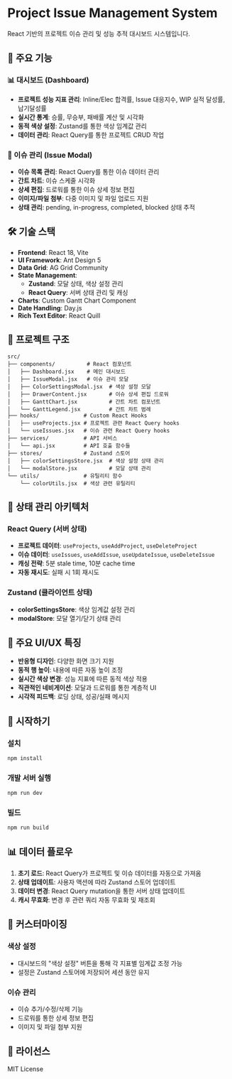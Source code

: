# Project Issue Management System

React 기반의 프로젝트 이슈 관리 및 성능 추적 대시보드 시스템입니다.

## 🚀 주요 기능

### 📊 대시보드 (Dashboard)

- **프로젝트 성능 지표 관리**: Inline/Elec 합격률, Issue 대응지수, WIP 실적 달성률, 납기달성률
- **실시간 통계**: 승률, 무승부, 패배률 계산 및 시각화
- **동적 색상 설정**: Zustand를 통한 색상 임계값 관리
- **데이터 관리**: React Query를 통한 프로젝트 CRUD 작업

### 🔧 이슈 관리 (Issue Modal)

- **이슈 목록 관리**: React Query를 통한 이슈 데이터 관리
- **간트 차트**: 이슈 스케줄 시각화
- **상세 편집**: 드로워를 통한 이슈 상세 정보 편집
- **이미지/파일 첨부**: 다중 이미지 및 파일 업로드 지원
- **상태 관리**: pending, in-progress, completed, blocked 상태 추적

## 🛠 기술 스택

- **Frontend**: React 18, Vite
- **UI Framework**: Ant Design 5
- **Data Grid**: AG Grid Community
- **State Management**:
  - **Zustand**: 모달 상태, 색상 설정 관리
  - **React Query**: 서버 상태 관리 및 캐싱
- **Charts**: Custom Gantt Chart Component
- **Date Handling**: Day.js
- **Rich Text Editor**: React Quill

## 📁 프로젝트 구조

```
src/
├── components/          # React 컴포넌트
│   ├── Dashboard.jsx    # 메인 대시보드
│   ├── IssueModal.jsx   # 이슈 관리 모달
│   ├── ColorSettingsModal.jsx  # 색상 설정 모달
│   ├── DrawerContent.jsx       # 이슈 상세 편집 드로워
│   ├── GanttChart.jsx          # 간트 차트 컴포넌트
│   └── GanttLegend.jsx         # 간트 차트 범례
├── hooks/              # Custom React Hooks
│   ├── useProjects.jsx # 프로젝트 관련 React Query hooks
│   └── useIssues.jsx   # 이슈 관련 React Query hooks
├── services/           # API 서비스
│   └── api.jsx         # API 호출 함수들
├── stores/             # Zustand 스토어
│   ├── colorSettingsStore.jsx  # 색상 설정 상태 관리
│   └── modalStore.jsx          # 모달 상태 관리
└── utils/              # 유틸리티 함수
    └── colorUtils.jsx  # 색상 관련 유틸리티
```

## 🔄 상태 관리 아키텍처

### React Query (서버 상태)

- **프로젝트 데이터**: `useProjects`, `useAddProject`, `useDeleteProject`
- **이슈 데이터**: `useIssues`, `useAddIssue`, `useUpdateIssue`, `useDeleteIssue`
- **캐싱 전략**: 5분 stale time, 10분 cache time
- **자동 재시도**: 실패 시 1회 재시도

### Zustand (클라이언트 상태)

- **colorSettingsStore**: 색상 임계값 설정 관리
- **modalStore**: 모달 열기/닫기 상태 관리

## 🎨 주요 UI/UX 특징

- **반응형 디자인**: 다양한 화면 크기 지원
- **동적 행 높이**: 내용에 따른 자동 높이 조정
- **실시간 색상 변경**: 성능 지표에 따른 동적 색상 적용
- **직관적인 네비게이션**: 모달과 드로워를 통한 계층적 UI
- **시각적 피드백**: 로딩 상태, 성공/실패 메시지

## 🚀 시작하기

### 설치

```bash
npm install
```

### 개발 서버 실행

```bash
npm run dev
```

### 빌드

```bash
npm run build
```

## 📊 데이터 플로우

1. **초기 로드**: React Query가 프로젝트 및 이슈 데이터를 자동으로 가져옴
2. **상태 업데이트**: 사용자 액션에 따라 Zustand 스토어 업데이트
3. **데이터 변경**: React Query mutation을 통한 서버 상태 업데이트
4. **캐시 무효화**: 변경 후 관련 쿼리 자동 무효화 및 재조회

## 🔧 커스터마이징

### 색상 설정

- 대시보드의 "색상 설정" 버튼을 통해 각 지표별 임계값 조정 가능
- 설정은 Zustand 스토어에 저장되어 세션 동안 유지

### 이슈 관리

- 이슈 추가/수정/삭제 기능
- 드로워를 통한 상세 정보 편집
- 이미지 및 파일 첨부 지원

## 📝 라이선스

MIT License
